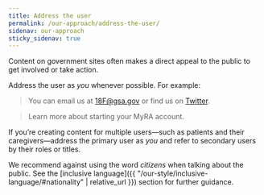 ```yaml
---
title: Address the user
permalink: /our-approach/address-the-user/
sidenav: our-approach
sticky_sidenav: true
---
```


Content on government sites often makes a direct appeal to the public to get involved or take action.

Address the user as _you_ whenever possible. For example:

> You can email us at [18F@gsa.gov](mailto:18F@gsa.gov) or find us on [Twitter](https://twitter.com/18f).

> Learn more about starting your MyRA account.

If you’re creating content for multiple users—such as patients and their caregivers—address the primary user as _you_ and refer to secondary users by their roles or titles.

We recommend against using the word _citizens_ when talking about the public. See the [inclusive language]({{ "/our-style/inclusive-language/#nationality" | relative_url }}) section for further guidance.
